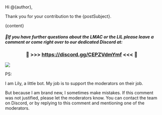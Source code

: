 Hi @{author},

Thank you for your contribution to the {postSubject}.

{content}

##### 💬If you have further questions about the LMAC or the LIL please leave a comment or come right over to our dedicated Discord at:

### <center> 📢 >>> https://discord.gg/CEPZVdmYmf <<< 📢 

[![](https://images.hive.blog/DQmPCwW7WLG4PANvAnLSuMHqnnM4DGqyWEGyFRvcxd2ujo3/div-line-1200px.png)](/trending/hive-174695)

PS:

I am Lily, a little bot. My job is to support the moderators on their job.

But because I am brand new, I sometimes make mistakes. 
If this comment was not justified, please let the moderators know. You can contact the team on Discord, or by replying to this comment and mentioning one of the moderators.

